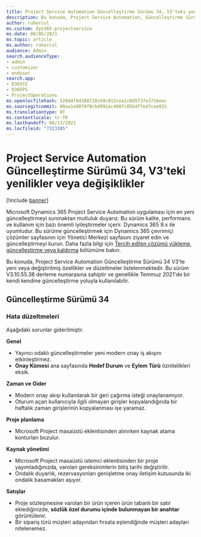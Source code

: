 ```yaml
---
title: Project Service Automation Güncelleştirme Sürümü 34, V3'teki yenilikler veya değişiklikler
description: Bu konuda, Project Service Automation, Güncelleştirme Sürümü 34, V3'teki özellikler ve düzeltmeler listelenir.
author: ruhercul
ms.custom: dyn365-projectservice
ms.date: 08/05/2021
ms.topic: article
ms.author: ruhercul
audience: Admin
search.audienceType:
- admin
- customizer
- enduser
search.app:
- D365CE
- D365PS
- ProjectOperations
ms.openlocfilehash: 528d4f8d108720cb9c912cea1c0d5f37e3716eec
ms.sourcegitcommit: 80aa1e8070f0cb4992ac408fc05bdffe47cee931
ms.translationtype: HT
ms.contentlocale: tr-TR
ms.lasthandoff: 08/13/2021
ms.locfileid: "7323305"
---
```

# <a name="whats-new-or-changed-in-project-service-automation-update-release-34-v3"></a>Project Service Automation Güncelleştirme Sürümü 34, V3'teki yenilikler veya değişiklikler

[!include [banner](../includes/psa-now-project-operations.md)]

Microsoft Dynamics 365 Project Service Automation uygulaması için en yeni güncelleştirmeyi sunmaktan mutluluk duyarız. Bu sürüm kalite, performans ve kullanım için bazı önemli iyileştirmeler içerir. Dynamics 365 9.x ile uyumludur. Bu sürüme güncelleştirmek için Dynamics 365 çevrimiçi çözümler sayfasının için Yönetici Merkezi sayfasını ziyaret edin ve güncelleştirmeyi kurun. Daha fazla bilgi için [Tercih edilen çözümü yükleme, güncelleştirme veya kaldırma](/power-platform/admin/install-remove-preferred-solution) bölümüne bakın.

Bu konuda, Project Service Automation Güncelleştirme Sürümü 34 V3'te yeni veya değiştirilmiş özellikler ve düzeltmeler listelenmektedir. Bu sürüm V3.10.55.38 derleme numarasına sahiptir ve genellikle Temmuz 2021'de bir kendi kendine güncelleştirme yoluyla kullanılabilir.

## <a name="update-release-34"></a>Güncelleştirme Sürümü 34

### <a name="bug-fixes"></a>Hata düzeltmeleri
Aşağıdaki sorunlar giderilmiştir.

**Genel**

- Yayıncı odaklı güncelleştirmeler yeni modern onay iş akışını etkinleştirmez.
- **Onay Kümesi** ana sayfasında **Hedef Durum** ve **Eylem Türü** öznitelikleri eksik.

**Zaman ve Gider**

- Modern onay akışı kullanılarak bir geri çağırma isteği onaylanamıyor.
- Oturum açan kullanıcıyla ilgili olmayan girişler kopyalandığında bir haftalık zaman girişlerinin kopyalanması işe yaramaz.

**Proje planlama**

- Microsoft Project masaüstü eklentisinden alınırken kaynak atama konturları bozulur.

**Kaynak yönetimi**

- Microsoft Project masaüstü istemci eklentisinden bir proje yayımladığınızda, varolan gereksinimlerin bitiş tarihi değiştirilir.
- Ondalık duyarlık, rezervasyonları genişletme onay iletişim kutusunda iki ondalık basamakları aşıyor.

**Satışlar**

- Proje sözleşmesine varolan bir ürün içeren ürün tabanlı bir satır eklediğinizde, **sözlük özel durumu içinde bulunmayan bir anahtar** görüntülenir.
- Bir sipariş türü müşteri adayından fırsata eşlendiğinde müşteri adayları nitelenemez.
